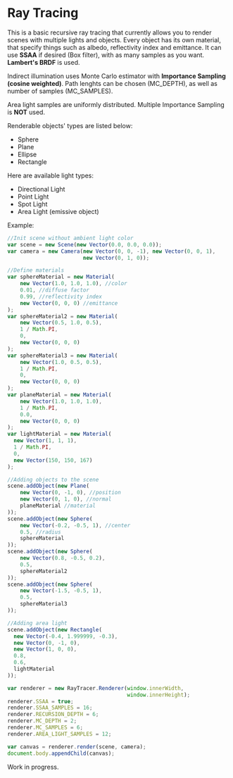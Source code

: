 # Ray Tracing
This is a basic recursive ray tracing that currently allows you to render scenes with multiple lights and objects. Every object has its own material, that specify things such as albedo, reflectivity index and emittance. It can use **SSAA** if desired (Box filter), with as many samples as you want. **Lambert's BRDF** is used.

Indirect illumination uses Monte Carlo estimator with **Importance Sampling (cosine weighted)**. Path lenghts can be chosen (MC_DEPTH), as well as number of samples (MC_SAMPLES).

Area light samples are uniformly distributed. Multiple Importance Sampling is **NOT** used.

Renderable objects' types are listed below:
* Sphere
* Plane
* Ellipse
* Rectangle

Here are available light types:
* Directional Light
* Point Light
* Spot Light
* Area Light (emissive object)

Example:
```javascript
//Init scene without ambient light color
var scene = new Scene(new Vector(0.0, 0.0, 0.0));
var camera = new Camera(new Vector(0, 0, -1), new Vector(0, 0, 1),
                        new Vector(0, 1, 0));

//Define materials
var sphereMaterial = new Material(
    new Vector(1.0, 1.0, 1.0), //color
    0.01, //diffuse factor
    0.99, //reflectivity index
    new Vector(0, 0, 0) //emittance
);
var sphereMaterial2 = new Material(
    new Vector(0.5, 1.0, 0.5),
    1 / Math.PI,
    0,
    new Vector(0, 0, 0)
);
var sphereMaterial3 = new Material(
    new Vector(1.0, 0.5, 0.5),
    1 / Math.PI,
    0,
    new Vector(0, 0, 0)
);
var planeMaterial = new Material(
    new Vector(1.0, 1.0, 1.0),
    1 / Math.PI,
    0.0,
    new Vector(0, 0, 0)
);
var lightMaterial = new Material(
  new Vector(1, 1, 1),
  1 / Math.PI,
  0,
  new Vector(150, 150, 167)
);

//Adding objects to the scene
scene.addObject(new Plane(
    new Vector(0, -1, 0), //position
    new Vector(0, 1, 0), //normal
    planeMaterial //material
));
scene.addObject(new Sphere(
    new Vector(-0.2, -0.5, 1), //center
    0.5, //radius
    sphereMaterial
));
scene.addObject(new Sphere(
    new Vector(0.8, -0.5, 0.2),
    0.5,
    sphereMaterial2
));
scene.addObject(new Sphere(
    new Vector(-1.5, -0.5, 1),
    0.5,
    sphereMaterial3
));

//Adding area light
scene.addObject(new Rectangle(
  new Vector(-0.4, 1.999999, -0.3),
  new Vector(0, -1, 0),
  new Vector(1, 0, 0),
  0.8,
  0.6,
  lightMaterial
));

var renderer = new RayTracer.Renderer(window.innerWidth,
                                      window.innerHeight);
renderer.SSAA = true;
renderer.SSAA_SAMPLES = 16;
renderer.RECURSION_DEPTH = 6;
renderer.MC_DEPTH = 2;
renderer.MC_SAMPLES = 6;
renderer.AREA_LIGHT_SAMPLES = 12;

var canvas = renderer.render(scene, camera);
document.body.appendChild(canvas);
```

Work in progress.
